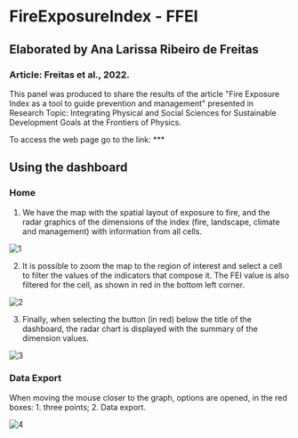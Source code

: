 # FireExposureIndex - FFEI
## Elaborated by Ana Larissa Ribeiro de Freitas
### Article: Freitas et al., 2022.

This panel was produced to share the results of the article "Fire Exposure Index as a tool to guide prevention and management" presented in Research Topic: Integrating Physical and Social Sciences for Sustainable Development Goals at the Frontiers of Physics.

To access the web page go to the link: ***

## Using the dashboard
### Home

1. We have the map with the spatial layout of exposure to fire, and the radar graphics of the dimensions of the index (fire, landscape, climate and management) with information from all cells.

![1](https://user-images.githubusercontent.com/57720882/205309895-82753784-adab-46a6-a7c9-97f72bc7b606.png)

2. It is possible to zoom the map to the region of interest and select a cell to filter the values of the indicators that compose it. The FEI value is also filtered for the cell, as shown in red in the bottom left corner.

![2](https://user-images.githubusercontent.com/57720882/205311215-c351d598-d26e-46ab-966e-7d6cd4908d3e.png)

3. Finally, when selecting the button (in red) below the title of the dashboard, the radar chart is displayed with the summary of the dimension values.

![3](https://user-images.githubusercontent.com/57720882/205314480-ec390224-7cd4-43c5-8945-754c02a625bb.png)

### Data Export

When moving the mouse closer to the graph, options are opened, in the red boxes: 1. three points; 2. Data export.

![4](https://user-images.githubusercontent.com/57720882/205313581-e5312d44-a479-4e5e-967f-9ecadf1f91dd.png)

